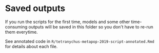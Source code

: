 # Saved outputs

If you run the scripts for the first time, models and some other time-consuming outputs will be saved in this folder so you don't have to re-run them everytime.

See annotated code in `R/tetranychus-metapop-2019-script-annotated.Rmd` for details about each file.
